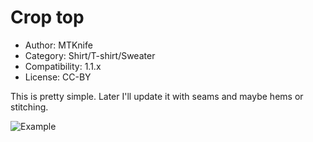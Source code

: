# Crop top

* Author: MTKnife
* Category: Shirt/T-shirt/Sweater
* Compatibility: 1.1.x
* License: CC-BY

This is pretty simple.  Later I'll update it with seams and maybe hems or stitching.

![Example](crop_top.jpg)

